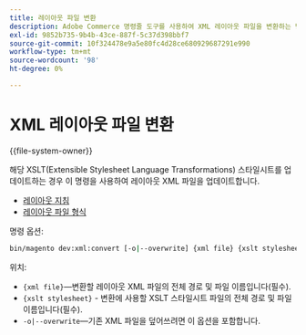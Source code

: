 ```yaml
---
title: 레이아웃 파일 변환
description: Adobe Commerce 명령줄 도구를 사용하여 XML 레이아웃 파일을 변환하는 방법을 알아봅니다. XSLT 스타일시트 업데이트 및 파일 변환 프로세스를 살펴봅니다.
exl-id: 9852b735-9b4b-43ce-887f-5c37d398bbf7
source-git-commit: 10f324478e9a5e80fc4d28ce680929687291e990
workflow-type: tm+mt
source-wordcount: '98'
ht-degree: 0%

---
```


# XML 레이아웃 파일 변환

{{file-system-owner}}

해당 XSLT(Extensible Stylesheet Language Transformations) 스타일시트를 업데이트하는 경우 이 명령을 사용하여 레이아웃 XML 파일을 업데이트합니다.

- [레이아웃 지침](https://developer.adobe.com/commerce/frontend-core/guide/layouts/xml-instructions/)
- [레이아웃 파일 형식](https://developer.adobe.com/commerce/frontend-core/guide/layouts/types/)

명령 옵션:

```bash
bin/magento dev:xml:convert [-o|--overwrite] {xml file} {xslt stylesheet}
```

위치:

- `{xml file}`—변환할 레이아웃 XML 파일의 전체 경로 및 파일 이름입니다(필수).
- `{xslt stylesheet}` - 변환에 사용할 XSLT 스타일시트 파일의 전체 경로 및 파일 이름입니다(필수).
- `-o|--overwrite`—기존 XML 파일을 덮어쓰려면 이 옵션을 포함합니다.
